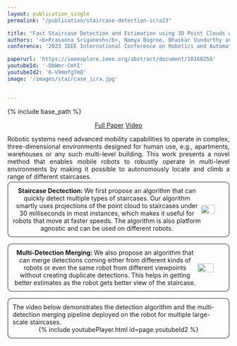 ```yaml
---
layout: publication_single
permalink: "/publication/staircase-detection-icra23"

title: "Fast Staircase Detection and Estimation using 3D Point Clouds with Multi-detection Merging for Heterogeneous Robots"
authors: '<b>Prasanna Sriganesh</b>, Namya Bagree, Bhaskar Vundurthy and Matthew Travers'
conference: '2023 IEEE International Conference on Robotics and Automation (ICRA)'

paperurl: 'https://ieeexplore.ieee.org/abstract/document/10160258'
youtubeId: '-QbWmr-CmYI'
youtubeId2: '6-V9mmfgTmQ'
image: '/images/staircase_icra.jpg'


---
```

{% include base_path %}

<p style="text-align: center; margin-top: 0em; margin-bottom: 0em;"> <a href="{{ page.paperurl }}" rel="permalink" class="btn2" target="_blank">Full Paper</a>  <a href="https://youtu.be/{{ page.youtubeId }}" rel="permalink" class="btn2" target="_blank" >Video</a></p>

<p style="margin-bottom: 0.25em; text-align: justify;">
Robotic systems need advanced mobility capabilities to operate in complex, three-dimensional environments designed for human use, e.g., apartments, warehouses or any such multi-level building. This work presents a novel method that enables mobile robots to robustly operate in multi-level environments by making it possible to autonomously locate and climb a range of different staircases.
</p>

<div class="container3" style="display: flex; align-items: center; margin-bottom: 1em; flex-direction: row; border: 2px solid #888; padding: 10px; border-radius: calc(0.5vw + 5px);">
    <div class="clearfix" style="text-align: center">
         <b> Staircase Dectection: </b> We first propose an algorithm that can quickly detect multiple types of staircases. Our algorithm smartly uses projections of the point cloud to staircases under 30 milliseconds in most instances, which makes it useful for robots that move at faster speeds. The algorithm is also platform agnostic and can be used on different robots. 
    </div>
    <img class="project_pic" style="width: 60%; height: auto; float: right; object-fit: contain; border-radius:2%" src="/images/staircase_results_animation.gif" alt="" />
</div>

<div class="container3" style="display: flex; align-items: center; margin-bottom: 1em; flex-direction: row; border: 2px solid #888; padding: 10px; border-radius: calc(0.5vw + 5px);">
    <div class="clearfix" style="text-align: center">
         <b> Multi-Detection Merging: </b>We also propose an algorithm that can merge detections coming either from different kinds of robots or even the same robot from different viewpoints without creating duplicate detections. This helps in getting better estimates as the robot gets better view of the staircase. 
    </div>
    <img class="project_pic" style="width: 60%; height: auto; float: right; object-fit: contain; border-radius:2%" src="/images/staircase_merging_animation.gif" alt="" />
</div>

<div class="container3" style="display: flex; align-items: center;  flex-direction:column; border: 2px solid #888; padding: 10px; border-radius: calc(0.5vw + 5px);">
    <div class="clearfix">
      The video below demonstrates the detection algorithm and the multi-detection merging pipeline deployed on the robot for multiple large-scale staircases.
    </div>
    <div class="youtubePlayerContainer" style="margin: 0 auto; text-align: center;">
        {% include youtubePlayer.html id=page.youtubeId2 %}
    </div>
</div>




